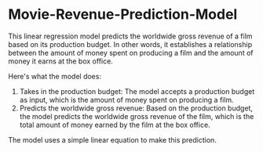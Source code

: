# Movie-Revenue-Prediction-Model
This linear regression model predicts the worldwide gross revenue of a film based on its production budget. In other words, it establishes a relationship between the amount of money spent on producing a film and the amount of money it earns at the box office.

Here's what the model does:

1. Takes in the production budget: The model accepts a production budget as input, which is the 
   amount of money spent on producing a film.
2. Predicts the worldwide gross revenue: Based on the production budget, the model predicts the 
   worldwide gross revenue of the film, which is the total amount of money earned by the film at 
   the box office.
   
The model uses a simple linear equation to make this prediction.
